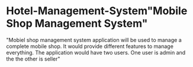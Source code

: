 # Hotel-Management-System"Mobile Shop Management System" 
"Mobiel shop management system application will be used to manage a complete mobile shop. It would provide different features to manage everything. The application would have two users. One user is admin and the the other is seller" 
